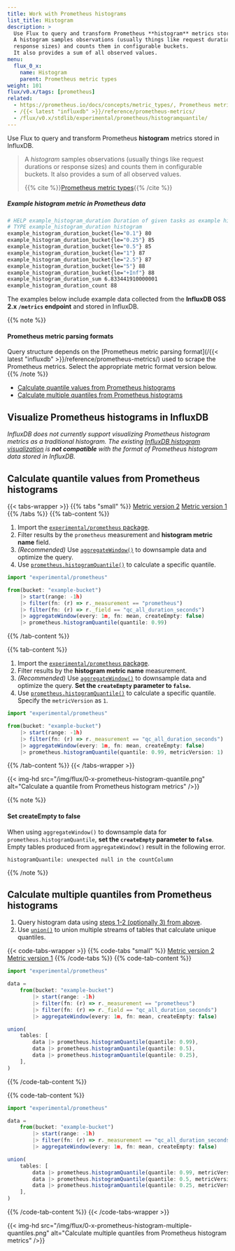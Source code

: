 ```yaml
---
title: Work with Prometheus histograms
list_title: Histogram
description: >
  Use Flux to query and transform Prometheus **histogram** metrics stored in InfluxDB.
  A histogram samples observations (usually things like request durations or
  response sizes) and counts them in configurable buckets.
  It also provides a sum of all observed values.
menu:
  flux_0_x:
    name: Histogram
    parent: Prometheus metric types
weight: 101
flux/v0.x/tags: [prometheus]
related:
  - https://prometheus.io/docs/concepts/metric_types/, Prometheus metric types
  - /{{< latest "influxdb" >}}/reference/prometheus-metrics/
  - /flux/v0.x/stdlib/experimental/prometheus/histogramquantile/
---
```


Use Flux to query and transform Prometheus **histogram** metrics stored in InfluxDB.

> A _histogram_ samples observations (usually things like request durations or
> response sizes) and counts them in configurable buckets.
> It also provides a sum of all observed values.
>
> {{% cite %}}[Prometheus metric types](https://prometheus.io/docs/concepts/metric_types/#histogram){{% /cite %}}

##### Example histogram metric in Prometheus data
```sh
# HELP example_histogram_duration Duration of given tasks as example histogram metric
# TYPE example_histogram_duration histogram
example_histogram_duration_bucket{le="0.1"} 80
example_histogram_duration_bucket{le="0.25"} 85
example_histogram_duration_bucket{le="0.5"} 85
example_histogram_duration_bucket{le="1"} 87
example_histogram_duration_bucket{le="2.5"} 87
example_histogram_duration_bucket{le="5"} 88
example_histogram_duration_bucket{le="+Inf"} 88
example_histogram_duration_sum 6.833441910000001
example_histogram_duration_count 88
```

The examples below include example data collected from the **InfluxDB OSS 2.x `/metrics` endpoint**
and stored in InfluxDB.

{{% note %}}
#### Prometheus metric parsing formats
Query structure depends on the [Prometheus metric parsing format](/{{< latest "influxdb" >}}/reference/prometheus-metrics/)
used to scrape the Prometheus metrics.
Select the appropriate metric format version below.
{{% /note %}}

- [Calculate quantile values from Prometheus histograms](#calculate-quantile-values-from-prometheus-histograms)
- [Calculate multiple quantiles from Prometheus histograms](#calculate-multiple-quantiles-from-prometheus-histograms)

## Visualize Prometheus histograms in InfluxDB
_InfluxDB does not currently support visualizing Prometheus histogram metrics
as a traditional histogram. The existing [InfluxDB histogram visualization](/influxdb/cloud/visualize-data/visualization-types/histogram/)
is **not compatible** with the format of Prometheus histogram data stored in InfluxDB._

## Calculate quantile values from Prometheus histograms

{{< tabs-wrapper >}}
{{% tabs "small" %}}
[Metric version 2](#)
[Metric version 1](#)
{{% /tabs %}}
{{% tab-content %}}
1.  Import the [`experimental/prometheus` package](/flux/v0.x/stdlib/experimental/prometheus/).
2.  Filter results by the `prometheus` measurement and **histogram metric name** field.
3.  _(Recommended)_ Use [`aggregateWindow()`](/flux/v0.x/stdlib/universe/aggregatewindow/)
    to downsample data and optimize the query.
4.  Use [`prometheus.histogramQuantile()`](/flux/v0.x/stdlib/experimental/prometheus/histogramquantile/)
    to calculate a specific quantile.

```js
import "experimental/prometheus"

from(bucket: "example-bucket")
    |> start(range: -1h)
    |> filter(fn: (r) => r._measurement == "prometheus")
    |> filter(fn: (r) => r._field == "qc_all_duration_seconds")
    |> aggregateWindow(every: 1m, fn: mean, createEmpty: false)
    |> prometheus.histogramQuantile(quantile: 0.99)
```
{{% /tab-content %}}

{{% tab-content %}}
1.  Import the [`experimental/prometheus` package](/flux/v0.x/stdlib/experimental/prometheus/).
2.  Filter results by the **histogram metric name** measurement.
3.  _(Recommended)_ Use [`aggregateWindow()`](/flux/v0.x/stdlib/universe/aggregatewindow/)
    to downsample data and optimize the query.
    **Set the `createEmpty` parameter to `false`.**
4.  Use [`prometheus.histogramQuantile()`](/flux/v0.x/stdlib/experimental/prometheus/histogramquantile)
    to calculate a specific quantile. Specify the `metricVersion` as `1`.

```js
import "experimental/prometheus"

from(bucket: "example-bucket")
    |> start(range: -1h)
    |> filter(fn: (r) => r._measurement == "qc_all_duration_seconds")
    |> aggregateWindow(every: 1m, fn: mean, createEmpty: false)
    |> prometheus.histogramQuantile(quantile: 0.99, metricVersion: 1)
```
{{% /tab-content %}}
{{< /tabs-wrapper >}}

{{< img-hd src="/img/flux/0-x-prometheus-histogram-quantile.png" alt="Calculate a quantile from Prometheus histogram metrics" />}}

{{% note %}}
#### Set createEmpty to false
When using `aggregateWindow()` to downsample data for `prometheus.histogramQuantile`,
**set the `createEmpty` parameter to `false`**.
Empty tables produced from `aggregateWindow()` result in the following error.

```
histogramQuantile: unexpected null in the countColumn
```
{{% /note %}}

## Calculate multiple quantiles from Prometheus histograms

1. Query histogram data using [steps 1-2 (optionally 3) from above](#calculate-quantiles-from-prometheus-histograms).
2. Use [`union()`](/flux/v0.x/stdlib/universe/union/) to union multiple
    streams of tables that calculate unique quantiles.

{{< code-tabs-wrapper >}}
{{% code-tabs "small" %}}
[Metric version 2](#)
[Metric version 1](#)
{{% /code-tabs %}}
{{% code-tab-content %}}
```js
import "experimental/prometheus"

data =
    from(bucket: "example-bucket")
        |> start(range: -1h)
        |> filter(fn: (r) => r._measurement == "prometheus")
        |> filter(fn: (r) => r._field == "qc_all_duration_seconds")
        |> aggregateWindow(every: 1m, fn: mean, createEmpty: false)

union(
    tables: [
        data |> prometheus.histogramQuantile(quantile: 0.99),
        data |> prometheus.histogramQuantile(quantile: 0.5),
        data |> prometheus.histogramQuantile(quantile: 0.25),
    ],
)
```
{{% /code-tab-content %}}

{{% code-tab-content %}}
```js
import "experimental/prometheus"

data =
    from(bucket: "example-bucket")
        |> start(range: -1h)
        |> filter(fn: (r) => r._measurement == "qc_all_duration_seconds")
        |> aggregateWindow(every: 1m, fn: mean, createEmpty: false)

union(
    tables: [
        data |> prometheus.histogramQuantile(quantile: 0.99, metricVersion: 1),
        data |> prometheus.histogramQuantile(quantile: 0.5, metricVersion: 1),
        data |> prometheus.histogramQuantile(quantile: 0.25, metricVersion: 1),
    ],
)
```
{{% /code-tab-content %}}
{{< /code-tabs-wrapper >}}

{{< img-hd src="/img/flux/0-x-prometheus-histogram-multiple-quantiles.png" alt="Calculate multiple quantiles from Prometheus histogram metrics" />}}
